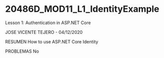 # 20486D_MOD11_L1_IdentityExample
Lesson 1: Authentication in ASP.NET Core 

JOSE VICENTE TEJERO - 04/12/2020

RESUMEN
How to use ASP.NET Core Identity

PROBLEMAS
No
